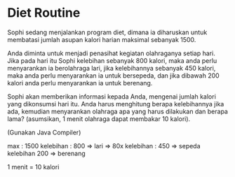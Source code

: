 # Diet Routine
Sophi sedang menjalankan program diet, dimana ia diharuskan untuk membatasi jumlah asupan kalori harian maksimal sebanyak 1500.

Anda diminta untuk menjadi penasihat kegiatan olahraganya setiap hari. Jika pada hari itu Sophi kelebihan sebanyak 800 kalori, maka anda perlu menyarankan ia berolahraga lari, jika kelebihannya sebanyak 450 kalori, maka anda perlu menyarankan ia untuk bersepeda, dan jika dibawah 200 kalori anda perlu menyarankan ia untuk berenang.

Sophi akan memberikan informasi kepada Anda, mengenai jumlah kalori yang dikonsumsi hari itu. Anda harus menghitung berapa kelebihannya jika ada, kemudian menyarankan olahraga apa yang harus dilakukan dan berapa lama? (asumsikan, 1 menit olahraga dapat membakar 10 kalori).

(Gunakan Java Compiler)

max : 1500
kelebihan : 800 => lari => 80x
kelebihan : 450 => sepeda
kelebihan 200 => berenang

1 menit = 10 kalori